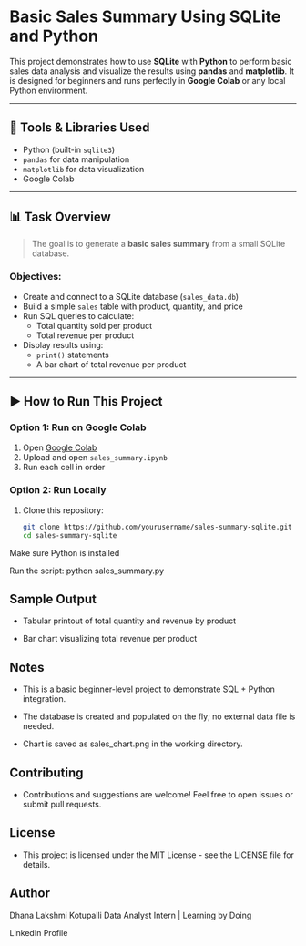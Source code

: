 # Basic Sales Summary Using SQLite and Python

This project demonstrates how to use **SQLite** with **Python** to perform basic sales data analysis and visualize the results using **pandas** and **matplotlib**. It is designed for beginners and runs perfectly in **Google Colab** or any local Python environment.

---

## 🔧 Tools & Libraries Used

- Python (built-in `sqlite3`)
- `pandas` for data manipulation
- `matplotlib` for data visualization
- Google Colab

---
## 📊 Task Overview

> The goal is to generate a **basic sales summary** from a small SQLite database.

### Objectives:

- Create and connect to a SQLite database (`sales_data.db`)
- Build a simple `sales` table with product, quantity, and price
- Run SQL queries to calculate:
  - Total quantity sold per product
  - Total revenue per product
- Display results using:
  - `print()` statements
  - A bar chart of total revenue per product

---

## ▶️ How to Run This Project

### Option 1: Run on Google Colab

1. Open [Google Colab](https://colab.research.google.com/)
2. Upload and open `sales_summary.ipynb`
3. Run each cell in order

### Option 2: Run Locally

1. Clone this repository:
   ```bash
   git clone https://github.com/yourusername/sales-summary-sqlite.git
   cd sales-summary-sqlite

Make sure Python is installed

Run the script:
python sales_summary.py

## Sample Output
- Tabular printout of total quantity and revenue by product

- Bar chart visualizing total revenue per product

## Notes
- This is a basic beginner-level project to demonstrate SQL + Python integration.

- The database is created and populated on the fly; no external data file is needed.

- Chart is saved as sales_chart.png in the working directory.

## Contributing
- Contributions and suggestions are welcome! Feel free to open issues or submit pull requests.

## License
- This project is licensed under the MIT License - see the LICENSE file for details.

## Author
Dhana Lakshmi Kotupalli
Data Analyst Intern | Learning by Doing

LinkedIn Profile
